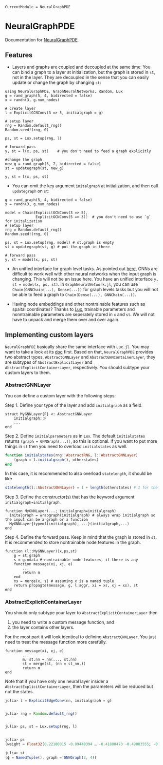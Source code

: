 ```@meta
CurrentModule = NeuralGraphPDE
```

# NeuralGraphPDE

Documentation for [NeuralGraphPDE](https://github.com/MilkshakeForReal/NeuralGraphPDE.jl).

## Features

  - Layers and graphs are coupled and decoupled at the same time: You can bind a graph to a layer at initialization, but the graph
    is stored in `st`, not in the layer. They are decoupled in the sense that you can easily update or change the graph by changing `st`:

```@example demo
using NeuralGraphPDE, GraphNeuralNetworks, Random, Lux
g = rand_graph(5, 4, bidirected = false)
x = randn(3, g.num_nodes)

# create layer
l = ExplicitGCNConv(3 => 5, initialgraph = g)

# setup layer
rng = Random.default_rng()
Random.seed!(rng, 0)

ps, st = Lux.setup(rng, l)

# forward pass
y, st = l(x, ps, st)    # you don't need to feed a graph explicitly

#change the graph
new_g = rand_graph(5, 7, bidirected = false)
st = updategraph(st, new_g)

y, st = l(x, ps, st)
```

  - You can omit the key argument `initalgraph` at initialization, and then call `updategraph` on `st`:

```@example demo
g = rand_graph(5, 4, bidirected = false)
x = randn(3, g.num_nodes)

model = Chain(ExplicitGCNConv(3 => 5),
              ExplicitGCNConv(5 => 3))  # you don't need to use `g` for initalization
# setup layer
rng = Random.default_rng()
Random.seed!(rng, 0)

ps, st = Lux.setup(rng, model) # st.graph is empty
st = updategraph(st, g) # put the graph in there

# forward pass
y, st = model(x, ps, st)
```

  - An unified interface for graph level tasks. As pointed out [here](https://discourse.julialang.org/t/using-a-variable-graph-structure-with-neuralode-and-gcnconv/78881), GNNs are difficult to work well with other neural networks when the input graph is changing. This will not be an issue here. You have an unified interface `y, st = model(x, ps, st)`. In `GraphNeuralNetwork.jl`, you can use `Chain(GNNChain(...), Dense(...))` for graph levels tasks but you will not be able to feed a graph to `Chain(Dense(...), GNNChain(...))`.

  - Having node embeddings and other nontrainable features such as spaital coordinates? Thanks to [Lux](http://lux.csail.mit.edu/dev/manual/migrate_from_flux/#implementing-custom-layers), trainable parameters and nonntrainable parameters are seperately stored in `x` and `st`. We will not have to unpack and merge them over and over again.

## Implementing custom layers

`NeuralGraphPDE` basically share the same interface with `Lux.jl`. You may want to take a look at its [doc](http://lux.csail.mit.edu/dev/manual/migrate_from_flux/#implementing-custom-layers) first. Based on that, `NeuralGraphPDE` provides two abstract types, `AbstractGNNLayer` and `AbstractGNNContainerLayer`, they are subtypes of `AbstractExplicitLayer` and `AbstractExplicitContainerLayer`, respectively. You should subtype your custom layers to them.

### AbstractGNNLayer

You can define a custom layer with the following steps:

Step 1. Define your type of the layer and add `initialgraph` as a field.

```
struct MyGNNLayer{F} <: AbstractGNNLayer
    initialgraph::F
    ...
end
```

Step 2. Define `initialparameters` as in `Lux`. The default `initialstates` returns `(graph = GNNGraph(...))`, so this is optional. If you want to put more things in `st` then you need to overload `initialstates` as well.

```julia
function initialstates(rng::AbstractRNG, l::AbstractGNNLayer)
    (graph = l.initialgraph(), otherstates)
end
```

In this case, it is recommended to also overload `statelength`, it should be like

```julia
statelength(l::AbstractGNNLayer) = 1 + length(otherstates) # 1 for the graph
```

Step 3. Define the constructor(s) that has the keyword argument `initialgraph=initialgraph`.

```
function MyGNNLayer(...; initialgraph=initialgraph)
  initalgraph = wrapgraph(initialgraph) # always wrap initialgraph so the input can be a graph or a function
  MyGNNLayer{typeof(initialgraph), ...}(initialgraph,...)
end
```

Step 4. Define the forward pass. Keep in mind that the graph is stored in `st`. It is recommended to store nontrainable node features in the graph.

```
function (l::MyGNNLayer)(x,ps,st)
    g = st.graph
    s = g.ndata # nontrainable node features, if there is any
    function message(xi, xj, e)
        ...
        return m
    end
    xs = merge(x, s) # assuming x is a named tuple
    return propagte(message, g, l.aggr, xi = xs, xj = xs), st
end
```

### AbstractExplicitContainerLayer

You should only subtype your layer to `AbstractExplicitContainerLayer` then

 1. you need to write a custom message function, and
 2. the layer contains other layers.

For the most part it will look identical to defining `AbstractGNNLayer`. You just need to treat the message function more carefully.

```
function message(xi, xj, e)
        ...
        m, st.nn = nn(..., st.nn)
        st = merge(st, (nn = st_nn,))
        return m
end
```

Note that if you have only one neural layer insider a `AbstractExplicitContainerLayer`, then the parameters will be reduced but not the states.

```julia
julia> l = ExplicitEdgeConv(nn, initialgraph = g)


julia> rng = Random.default_rng()


julia> ps, st = Lux.setup(rng, l)


julia> ps
(weight = Float32[0.22180015 -0.09448394 … -0.41880473 -0.49083555; -0.23709725 0.05150031 … 0.48641983 0.14893274; … ; 0.42824164 0.5589718 … -0.5763395 0.18395355; 0.25994122 0.22801241 … 0.59201854 0.3832495], bias = Float32[0.0; 0.0; … ; 0.0; 0.0;;])

julia> st
(ϕ = NamedTuple(), graph = GNNGraph(3, 4))
```
